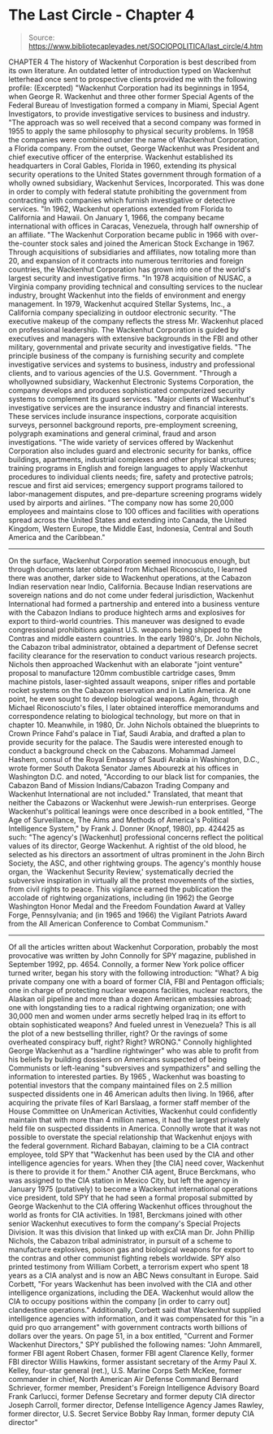 # The Last Circle - Chapter 4

> Source: https://www.bibliotecapleyades.net/SOCIOPOLITICA/last_circle/4.htm

CHAPTER 4
The history of Wackenhut Corporation is best described from its own literature. An outdated letter of introduction typed on Wackenhut letterhead once sent to prospective clients provided me with the following profile:
(Excerpted)
"Wackenhut Corporation had its beginnings in 1954, when George R. Wackenhut and three other former Special Agents of the Federal Bureau of Investigation formed a company in Miami, Special Agent Investigators, to provide investigative services to business and industry.
"The approach was so well received that a second company was formed in 1955 to apply the same philosophy to physical security problems. In 1958 the companies were combined under the name of Wackenhut Corporation, a Florida company. From the outset, George Wackenhut was President and chief executive officer of the enterprise. Wackenhut established its headquarters in Coral Gables, Florida in 1960, extending its physical security operations to the United States government through formation of a wholly owned subsidiary, Wackenhut Services, Incorporated. This was done in order to comply with federal statute prohibiting the government from contracting with companies which furnish investigative or detective services.
"In 1962, Wackenhut operations extended from Florida to California and Hawaii. On January 1, 1966, the company became international with offices in Caracas, Venezuela, through half ownership of an affiliate.
"The Wackenhut Corporation became public in 1966 with over-the-counter stock sales and joined the American Stock Exchange in 1967. Through acquisitions of subsidiaries and affiliates, now totaling more than 20, and expansion of it contracts into numerous territories and foreign countries, the Wackenhut Corporation has grown into one of the world's largest security and investigative firms.
"In 1978 acquisition of NUSAC, a Virginia company providing technical and consulting services to the nuclear industry, brought Wackenhut into the fields of environment and energy management. In 1979, Wackenhut acquired Stellar Systems, Inc., a California company specializing in outdoor electronic security.
"The executive makeup of the company reflects the stress Mr. Wackenhut placed on professional leadership. The Wackenhut Corporation is guided by executives and managers with extensive backgrounds in the FBI and other military, governmental and private security and investigative fields.
"The principle business of the company is furnishing security and complete investigative services and systems to business, industry and professional clients, and to various agencies of the U.S. Government.
"Through a whollyowned subsidiary, Wackenhut Electronic Systems Corporation, the company develops and produces sophisticated computerized security systems to complement its guard services.
"Major clients of Wackenhut's investigative services are the insurance industry and financial interests. These services include insurance inspections, corporate acquisition surveys, personnel background reports, pre-employment screening, polygraph examinations and general criminal, fraud and arson investigations.
"The wide variety of services offered by Wackenhut Corporation also includes guard and electronic security for banks, office buildings, apartments, industrial complexes and other physical structures; training programs in English and foreign languages to apply Wackenhut procedures to individual clients needs; fire, safety and protective patrols; rescue and first aid services; emergency support programs tailored to labor-management disputes, and pre-departure screening programs widely used by airports and airlines.
"The company now has some 20,000 employees and maintains close to 100 offices and facilities with operations spread across the United States and extending into Canada, the United Kingdom, Western Europe, the Middle East, Indonesia, Central and South America and the Caribbean."
******
On the surface, Wackenhut Corporation seemed innocuous enough, but through documents later obtained from Michael Riconosciuto, I learned there was another, darker side to Wackenhut operations, at the Cabazon Indian reservation near Indio, California.
Because Indian reservations are sovereign nations and do not come under federal jurisdiction, Wackenhut International had formed a partnership and entered into a business venture with the Cabazon Indians to produce hightech arms and explosives for export to third-world countries. This maneuver was designed to evade congressional prohibitions against U.S. weapons being shipped to the Contras and middle eastern countries.
In the early 1980's, Dr. John Nichols, the Cabazon tribal administrator, obtained a department of Defense secret facility clearance for the reservation to conduct various research projects. Nichols then approached Wackenhut with an elaborate "joint venture" proposal to manufacture 120mm combustible cartridge cases, 9mm machine pistols, laser-sighted assault weapons, sniper rifles and portable rocket systems on the Cabazon reservation and in Latin America. At one point, he even sought to develop biological weapons.
Again, through Michael Riconosciuto's files, I later obtained interoffice memorandums and correspondence relating to biological technology, but more on that in chapter 10. Meanwhile, in 1980, Dr. John Nichols obtained the blueprints to Crown Prince Fahd's palace in Tiaf, Saudi Arabia, and drafted a plan to provide security for the palace.
The Saudis were interested enough to conduct a background check on the Cabazons. Mohammad Jameel Hashem, consul of the Royal Embassy of Saudi Arabia in Washington, D.C., wrote former South Dakota Senator James Abourezk at his offices in Washington D.C. and noted,
"According to our black list for companies, the Cabazon Band of Mission Indians/Cabazon Trading Company and Wackenhut International are not included."
Translated, that meant that neither the Cabazons or Wackenhut were Jewish-run enterprises.
George Wackenhut's political leanings were once described in a book entitled, "The Age of Surveillance, The Aims and Methods of America's Political Intelligence System," by Frank J. Donner (Knopf, 1980), pp. 424425 as such:
"The agency's [Wackenhut] professional concerns reflect the political values of its director, George Wackenhut. A rightist of the old blood, he selected as his directors an assortment of ultras prominent in the John Birch Society, the ASC, and other rightwing groups. The agency's monthly house organ, the `Wackenhut Security Review,' systematically decried the subversive inspiration in virtually all the protest movements of the sixties, from civil rights to peace. This vigilance earned the publication the accolade of rightwing organizations, including (in 1962) the George Washington Honor Medal and the Freedom Foundation Award at Valley Forge, Pennsylvania; and (in 1965 and 1966) the Vigilant Patriots Award from the All American Conference to Combat Communism."
******
Of all the articles written about Wackenhut Corporation, probably the most provocative was written by John Connolly for SPY magazine, published in September 1992, pp. 4654. Connolly, a former New York police officer turned writer, began his story with the following introduction:
"What? A big private company one with a board of former CIA, FBI and Pentagon officials; one in charge of protecting nuclear weapons facilities, nuclear reactors, the Alaskan oil pipeline and more than a dozen American embassies abroad; one with longstanding ties to a radical rightwing organization; one with 30,000 men and women under arms secretly helped Iraq in its effort to obtain sophisticated weapons? And fueled unrest in Venezuela? This is all the plot of a new bestselling thriller, right? Or the ravings of some overheated conspiracy buff, right? Right? WRONG."
Connolly highlighted George Wackenhut as a "hardline rightwinger" who was able to profit from his beliefs by building dossiers on Americans suspected of being Communists or left-leaning "subversives and sympathizers" and selling the information to interested parties. By 1965 , Wackenhut was boasting to potential investors that the company maintained files on 2.5 million suspected dissidents one in 46 American adults then living.
In 1966, after acquiring the private files of Karl Barslaag, a former staff member of the House Committee on UnAmerican Activities, Wackenhut could confidently maintain that with more than 4 million names, it had the largest privately held file on suspected dissidents in America.
Connolly wrote that it was not possible to overstate the special relationship that Wackenhut enjoys with the federal government. Richard Babayan, claiming to be a CIA contract employee, told SPY that
"Wackenhut has been used by the CIA and other intelligence agencies for years. When they [the CIA] need cover, Wackenhut is there to provide it for them."
Another CIA agent, Bruce Berckmans, who was assigned to the CIA station in Mexico City, but left the agency in January 1975 (putatively) to become a Wackenhut international operations vice president, told SPY that he had seen a formal proposal submitted by George Wackenhut to the CIA offering Wackenhut offices throughout the world as fronts for CIA activities. In 1981, Berckmans joined with other senior Wackenhut executives to form the company's Special Projects Division. It was this division that linked up with exCIA man Dr. John Phillip Nichols, the Cabazon tribal administrator, in pursuit of a scheme to manufacture explosives, poison gas and biological weapons for export to the contras and other communist fighting rebels worldwide.
SPY also printed testimony from William Corbett, a terrorism expert who spent 18 years as a CIA analyst and is now an ABC News consultant in Europe. Said Corbett,
"For years Wackenhut has been involved with the CIA and other intelligence organizations, including the DEA. Wackenhut would allow the CIA to occupy positions within the company [in order to carry out] clandestine operations."
Additionally, Corbett said that Wackenhut supplied intelligence agencies with information, and it was compensated for this "in a quid pro quo arrangement" with government contracts worth billions of dollars over the years.
On page 51, in a box entitled, "Current and Former Wackenhut Directors," SPY published the following names:
"John Ammarell, former FBI agent
Robert Chasen, former FBI agent
Clarence Kelly, former FBI director
Willis Hawkins, former assistant secretary of the Army
Paul X. Kelley, four-star general (ret.), U.S. Marine Corps
Seth McKee, former commander in chief, North American Air Defense Command
Bernard Schriever, former member, President's Foreign Intelligence Advisory Board
Frank Carlucci, former Defense Secretary and former deputy CIA director
Joseph Carroll, former director, Defense Intelligence Agency
James Rawley, former director, U.S. Secret Service
Bobby Ray Inman, former deputy CIA director"
